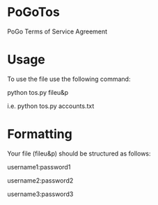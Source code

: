 # PoGoTos
PoGo Terms of Service Agreement

# Usage

To use the file use the following command:

python tos.py fileu&p

i.e. python tos.py accounts.txt

# Formatting
Your file (fileu&p) should be structured as follows:

username1:password1

username2:password2

username3:password3

